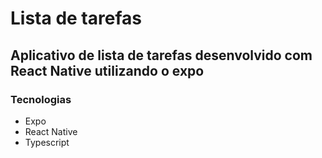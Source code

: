 # Lista de tarefas

## Aplicativo de lista de tarefas desenvolvido com React Native utilizando o expo

### Tecnologias

- Expo
- React Native
- Typescript

